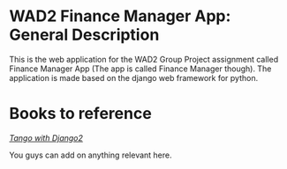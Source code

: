 # WAD2 Finance Manager App: General Description
This is the web application for the WAD2 Group Project assignment called Finance Manager App (The app is called Finance Manager though). The application is made based on the django web framework for python.

# Books to reference
[*Tango with Django2*](https://moodle.gla.ac.uk/pluginfile.php/6845304/mod_resource/content/1/twd-uog-lib-2021-01-07.pdf)

You guys can add on anything relevant here.
